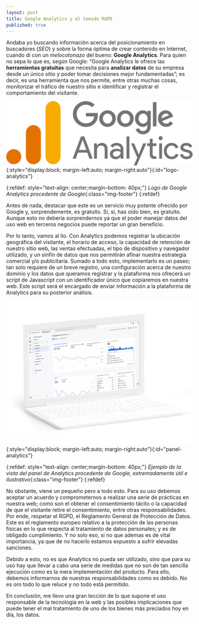 ```yaml
---
layout: post
title: Google Analytics y el temido RGPD
published: true
---
```


Andaba yo buscando información acerca del posicionamiento en buscadores (_SEO_) y sobre la forma óptima de crear contenido en Internet, cuando di con un _melocotonazo_ del bueno: **Google Analytics**. Para quien no sepa lo que es, según Google: “Google Analytics le ofrece las **herramientas gratuitas** que necesita para **analizar datos** de su empresa desde un único sitio y poder tomar decisiones mejor fundamentadas”; es decir, es una herramienta que nos permite, entre otras muchas cosas, monitorizar el tráfico de nuestro sitio e identificar y registrar el comportamiento del visitante.

![logo-analytics](../img/google_analytics/logo_analytics.png){:style="display:block; margin-left:auto; margin-right:auto"}{:id="logo-analytics"}

{:refdef: style="text-align: center;margin-bottom: 40px;"}
_Logo de Google Analytics procedente de Google_{:class="img-footer"}
{:refdef}

Antes de nada, destacar que este es un servicio muy potente ofrecido por Google y, sorprendemente, es gratuito. Sí, sí, has oído bien, es gratuito. Aunque esto no debería sorprendernos ya que el poder manejar datos del uso web en terceros negocios puede reportar un gran beneficio.

Por lo tanto, vamos al lío. Con Analytics podemos registrar la ubicación geográfica del visitante, el horario de acceso, la capacidad de retención de nuestro sitio web, las ventas efectuadas, el tipo de dispositivo y navegador utilizado, y un sinfín de datos que nos permitirán afinar nuestra estrategia comercial y/o publicitaría. Sumado a todo esto, implementarlo es un paseo; tan solo requiere de un breve registro, una configuración acerca de nuestro dominio y los datos que queramos registrar y la plataforma nos ofrecerá un script de Javascript con un identificador único que copiaremos en nuestra web. Este script será el encargado de enviar información a la plataforma de Analytics para su posterior análisis.

![panel-analytics](../img/google_analytics/panel_analytics.jpg){:style="display:block; margin-left:auto; margin-right:auto"}{:id="panel-analytics"}

{:refdef: style="text-align: center;margin-bottom: 40px;"}
_Ejemplo de la vista del panel de Analytics procedente de Google, extremadamente útil e ilustrativo_{:class="img-footer"}
{:refdef}

No obstante, viene un pequeño pero a todo esto. Para su uso debemos aceptar un acuerdo y comprometernos a realizar una serie de prácticas en nuestra web; como son el obtener el consentimiento tácito o la capacidad de que el visitante retire el consentimiento, entre otras responsabilidades. Por ende, respetar el RGPD, el Reglamento General de Protección de Datos. Este es el reglamento europeo relativo a la protección de las personas físicas en lo que respecta al tratamiento de datos personales; y es de obligado cumplimiento. Y no solo eso, si no que ademas es de vital importancia, ya que de no hacerlo estamos expuesto a sufrir elevadas sanciones.

Debido a esto, no es que Analytics no pueda ser utilizado, sino que para su uso hay que llevar a cabo una serie de medidas que no son de tan sencilla ejecución como es la mera implementación del producto. Para ello, debemos informarnos de nuestras responsabilidades como es debido. No es oro todo lo que reluce y no todo está permitido.

En conclusión, me llevo una gran lección de lo que supone el uso responsable de la tecnología en la web y las posibles implicaciones que puede tener el mal tratamiento de uno de los bienes más preciados hoy en día, los datos.
